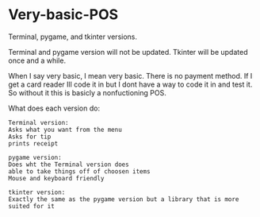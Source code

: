 # Very-basic-POS
Terminal, pygame, and tkinter versions. 

Terminal and pygame version will not be updated.
Tkinter will be updated once and a while.

When I say very basic, I mean very basic.
There is no payment method. If I get a card reader Ill code it in but I dont have a way to code it in and test it.
So without it this is basicly a nonfuctioning POS.

What does each version do:

    Terminal version:
    Asks what you want from the menu
    Asks for tip
    prints receipt

    pygame version:
    Does wht the Terminal version does
    able to take things off of choosen items 
    Mouse and keyboard friendly

    tkinter version:
    Exactly the same as the pygame version but a library that is more suited for it

